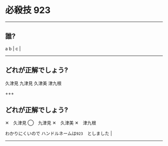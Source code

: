 # 必殺技 923

---
## 誰?
a
b |
c |

---
## どれが正解でしょう?
久津見
九津見
久津美
津九根

+++
## どれが正解でしょう?
✕　久津見
◯　九津見
✕　久津美
✕　津九根

わかりにくいので ハンドルネームは`923`　としました |

---
